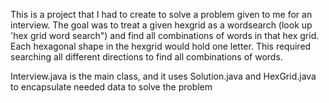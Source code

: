 This is a project that I had to create to solve a problem given to me for an interview. The goal was to treat a given hexgrid as a wordsearch (look up 'hex grid word search") and find all combinations of words in that hex grid. Each hexagonal shape in the hexgrid would hold one letter. This required searching all different directions to find all combinations of words. 

Interview.java is the main class, and it uses Solution.java and HexGrid.java to encapsulate needed data to solve the problem
